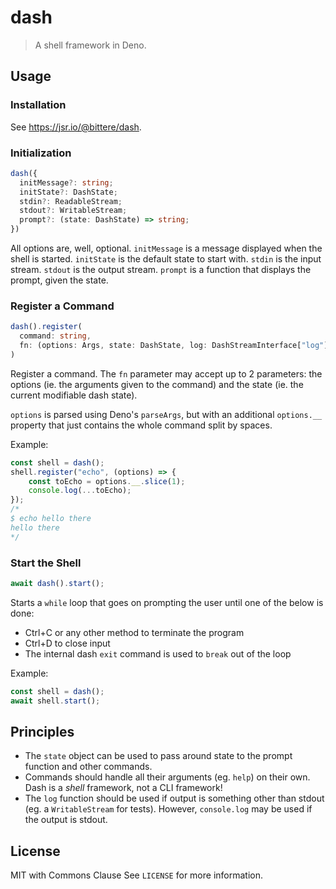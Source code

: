 # dash

> A shell framework in Deno.

## Usage

### Installation

See https://jsr.io/@bittere/dash.

### Initialization

```ts
dash({
  initMessage?: string;
  initState?: DashState;
  stdin?: ReadableStream;
  stdout?: WritableStream;
  prompt?: (state: DashState) => string;
})
```

All options are, well, optional.
`initMessage` is a message displayed when the shell is started.
`initState` is the default state to start with.
`stdin` is the input stream.
`stdout` is the output stream.
`prompt` is a function that displays the prompt, given the state.

### Register a Command

```ts
dash().register(
  command: string,
  fn: (options: Args, state: DashState, log: DashStreamInterface["log"]) => (DashState | void)
)
```

Register a command. The `fn` parameter may accept up to 2 parameters: the options (ie. the arguments given to the command) and the state (ie. the current modifiable dash state).

`options` is parsed using Deno's `parseArgs`, but with an additional `options.__` property that just contains the whole command split by spaces.

Example:

```ts
const shell = dash();
shell.register("echo", (options) => {
	const toEcho = options.__.slice(1);
	console.log(...toEcho);
});
/*
$ echo hello there
hello there
*/
```

### Start the Shell

```ts
await dash().start();
```

Starts a `while` loop that goes on prompting the user until one of the below is done:

- Ctrl+C or any other method to terminate the program
- Ctrl+D to close input
- The internal dash `exit` command is used to `break` out of the loop

Example:

```ts
const shell = dash();
await shell.start();
```

## Principles

- The `state` object can be used to pass around state to the prompt function and other commands.
- Commands should handle all their arguments (eg. `help`) on their own. Dash is a _shell_ framework, not a CLI framework!
- The `log` function should be used if output is something other than stdout (eg. a `WritableStream` for tests). However, `console.log` may be used if the output is stdout.

## License

MIT with Commons Clause
See `LICENSE` for more information.
